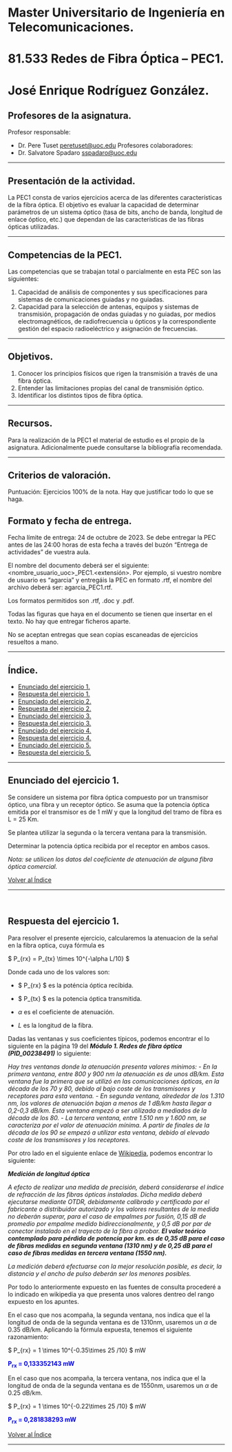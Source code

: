 # Master Universitario de Ingeniería en Telecomunicaciones.
# 81.533 Redes de Fibra Óptica – PEC1.
# José Enrique Rodríguez González.

## Profesores de la asignatura.

Profesor responsable:
  - Dr. Pere Tuset <peretuset@uoc.edu>
Profesores colaboradores:
  - Dr. Salvatore Spadaro <sspadaro@uoc.edu>

---

## Presentación de la actividad.

La PEC1 consta de varios ejercicios acerca de las diferentes características de la fibra óptica. El objetivo es evaluar la capacidad de determinar parámetros de un sistema óptico (tasa de bits, ancho de banda, longitud de enlace óptico, etc.) que dependan de las características de las fibras ópticas utilizadas.

---

## Competencias de la PEC1.

Las competencias que se trabajan total o parcialmente en esta PEC son las siguientes:
1. Capacidad de análisis de componentes y sus specificaciones para sistemas de comunicaciones guiadas y no guiadas.
2. Capacidad para la selección de antenas, equipos y sistemas de transmisión, propagación de ondas guiadas y no guiadas, por medios electromagnéticos, de radiofrecuencia u ópticos y la correspondiente gestión del espacio radioeléctrico y asignación de frecuencias.

---

## Objetivos.

1. Conocer los principios físicos que rigen la transmisión a través de una fibra óptica.
2. Entender las limitaciones propias del canal de transmisión óptico.
3. Identificar los distintos tipos de fibra óptica.

---

## Recursos.

Para la realización de la PEC1 el material de estudio es el propio de la asignatura. Adicionalmente puede consultarse la bibliografía recomendada.

---

## Criterios de valoración.

Puntuación: Ejercicios 100% de la nota. Hay que justificar todo lo que se haga.

## Formato y fecha de entrega.

Fecha límite de entrega: 24 de octubre de 2023. Se debe entregar la PEC antes de las 24:00 horas de esta fecha a través del buzón “Entrega de actividades” de vuestra aula.

El nombre del documento deberá ser el siguiente:  <nombre_usuario_uoc>_PEC1.<extensión>. Por ejemplo, si vuestro nombre de usuario es “agarcia” y entregáis la PEC en formato .rtf, el nombre del archivo deberá ser: agarcia_PEC1.rtf.

Los formatos permitidos son .rtf, .doc y .pdf.

Todas las figuras que haya en el documento se tienen que insertar en el texto. No hay que entregar ficheros aparte.

No se aceptan entregas que sean copias escaneadas de ejercicios resueltos a mano.

---

## Índice.

- [Enunciado del ejercicio 1.](#enunciado-del-ejercicio-1)
- [Respuesta del ejercicio 1.](#respuesta-del-ejercicio-1)
- [Enunciado del ejercicio 2.](#enunciado-del-ejercicio-2)
- [Respuesta del ejercicio 2.](#respuesta-del-ejercicio-2)
- [Enunciado del ejercicio 3.](#enunciado-del-ejercicio-3)
- [Respuesta del ejercicio 3.](#respuesta-del-ejercicio-3)
- [Enunciado del ejercicio 4.](#enunciado-del-ejercicio-4)
- [Respuesta del ejercicio 4.](#respuesta-del-ejercicio-4)
- [Enunciado del ejercicio 5.](#enunciado-del-ejercicio-5)
- [Respuesta del ejercicio 5.](#respuesta-del-ejercicio-5)

---

## Enunciado del ejercicio 1.

Se considere un sistema por fibra óptica compuesto por un transmisor óptico, una fibra y un receptor óptico. Se asuma que la potencia óptica emitida por el transmisor es de 1 mW y que la longitud del tramo de fibra es L = 25 Km.

Se plantea utilizar la segunda o la tercera ventana para la transmisión.

Determinar la potencia óptica recibida por el receptor en ambos casos.

*Nota: se utilicen los datos del coeficiente de atenuación de alguna fibra óptica comercial.*

[Volver al Índice](#índice)

---

<br>

## Respuesta del ejercicio 1.


Para resolver el presente ejercicio, calcularemos la atenuacion de la señal en la fibra optica, cuya fórmula es 

$ P_{rx} = P_{tx} \times 10^{-\alpha L/10} $

Donde cada uno de los valores son:

- $ P_{rx} $ es la  poténcia óptica recibida.

- $ P_{tx} $ es la potencia óptica transmitida.

- $\alpha$  es el coeficiente de atenuación.

- $L$ es la longitud de la fibra.

Dadas las ventanas y sus coeficientes típicos, podemos encontrar el lo siguiente en la página 19 del ***Módulo 1. Redes de fibra óptica (PID_00238491)*** lo siguiente:

*Hay tres ventanas donde la atenuación presenta valores mínimos:*
*- En la primera ventana, entre 800 y 900 nm la atenuación es de unos dB/km. Esta ventana fue la primera que se utilizó en las comunicaciones ópticas, en la década de los 70 y 80, debido al bajo coste de los transmisores y receptores para esta ventana.*
*- En segunda ventana, alrededor de los 1.310 nm, los valores de atenuación bajan a menos de 1 dB/km hasta llegar a 0,2-0,3 dB/km. Esta ventana empezó a ser utilizada a mediados de la década de los 80.*
*- La tercera ventana, entre 1.510 nm y 1.600 nm, se caracteriza por el valor de atenuación mínima. A partir de finales de la década de los 90 se empezó a utilizar esta ventana, debido al elevado coste de los transmisores y los receptores.*

Por otro lado en el siguiente enlace de [Wikipedia](https://es.wikipedia.org/wiki/OTDR), podemos encontrar lo siguiente:

***Medición de longitud óptica***

*A efecto de realizar una medida de precisión, deberá considerarse el índice de refracción de las fibras ópticas instaladas. Dicha medida deberá ejecutarse mediante OTDR, debidamente calibrado y certificado por el fabricante o distribuidor autorizado y los valores resultantes de la medida no deberán superar, para el caso de empalmes por fusión, 0,15 dB de promedio por empalme medido bidireccionalmente, y 0,5 dB por par de conector instalado en el trayecto de la fibra a probar.* ***El valor teórico contemplado para pérdida de potencia por km. es de 0,35 dB para el caso de fibras medidas en segunda ventana (1310 nm) y de 0,25 dB para el caso de fibras medidas en tercera ventana (1550 nm).***

*La medición deberá efectuarse con la mejor resolución posible, es decir, la distancia y el ancho de pulso deberán ser los menores posibles.*

Por todo lo anteriormente expuesto en las fuentes de consulta procederé a lo indicado en wikipedia ya que presenta unos valores dentreo del rango expuesto en los apuntes.

En el caso que nos acompaña, la segunda ventana, nos indica que el la longitud de onda de la segunda ventana es de 1310nm, usaremos un $\alpha$ de 0.35 dB/km. Aplicando la fórmula expuesta, tenemos el siguiente razonamiento:

$ P_{rx} = 1 \times 10^{-0.35\times 25 /10} $ mW

**<span style="color:blue"> P<sub>rx</sub> = 0,133352143  mW</span>**


En el caso que nos acompaña, la tercera ventana, nos indica que el la longitud de onda de la segunda ventana es de 1550nm, usaremos un $\alpha$ de 0.25 dB/km.

$ P_{rx} = 1 \times 10^{-0.22\times 25 /10} $ mW

**<span style="color:blue"> P<sub>rx</sub> = 0,281838293  mW</span>**



[Volver al Índice](#índice)

---

<br><br><br><br><br><br><br><br><br><br><br><br><br><br><br><br><br><br><br><br><br><br><br><br><br><br><br><br><br><br><br><br><br><br><br><br><br>

## Enunciado del ejercicio 2.

Se diseña un sistema de transmisión basado en fibra óptica para poder dar soporte a una tasa de bits de hasta B = 200 Mpbs. Se compone de un transmisor óptico tipo láser que emite
una potencia óptica PTX = -1 dBm en tercera ventana (λ<sub>p</sub> = 1550 nm) y con anchura espectral de emisión Δλ = 1 nm, una fibra óptica de tipo G.652D y un receptor óptico.

En tercera ventana la fibra presenta un coeficiente de dispersión intramodal D = 17 ps/(Km·nm) y coeficiente de atenuación de 0,25 dB/Km.

Determinar:
  1. La máxima distancia a la que puede transmitirse por dispersión.
  2. La potencia óptica recibida por el receptor asumiendo que la longitud de la fibra corresponde al valor máximo calculado en el apartado anterior.
  3. Si la sensibilidad del receptor fuese de -24 dBm, ¿podría realizarse el sistema? ¿En el caso de que no, como podría entonces realizarse el sistema?

[Volver al Índice](#índice)

---

## Respuesta del ejercicio 2.











[Volver al Índice](#índice)

---

## Enunciado del ejercicio 3.

Un sistema de transmisión por fibra óptica se compone de:
  1. Un transmisor óptico que emite una potencia de -4 dBm en λp = 1530 nm y presenta anchura espectral de emisión de 2nm y un receptor óptico. Para la fibra óptica, cuya longitud es de L = 125 Km, se contemplan dos opciones: 
    1. fibra de tipo G.652 con coeficiente de dispersión intradamodal D = 17 ps/(Km·λnm);
    2. fibra de tipo G.655 con coeficiente de dispersión intramodal D = 6 ps/(Kmnm). Se determina que la potencia óptica recibida por el receptor tiene que ser de por lo menos -26 dBm y se pretende que el sistema pueda dar soporte a una tasa de transmisión de 200 Mpbs.

Determinar la opción de fibra óptica que permite implementar el sistema.

[Volver al Índice](#índice)

---

## Respuesta del ejercicio 3.











[Volver al Índice](#índice)

---

## Enunciado del ejercicio 4.

Un transmisor óptico de tipo láser emite en tercera ventana (λ<sub>p</sub>= 1510 nm). La potencia óptica emitida por el láser (-5 dBm) se acopla con una fibra óptica de longitud L = 100 Km. Para la fibra se consideran dos opciones:
  1. Una fibra A con diámetro de 2a = 10 μm, índice de refracción del núcleo n1 = 1,45 y apertura numérica NA = 0,06. Su coeficiente de dispersión intramodal (D) es de 3 ps/(Km·nm) y el coeficiente de atenuación es de α = 0,22 dB/Km.
  2. Una fibra B con los mismos diámetro, índice de refracción del núcleo y apertura numérica que la fibra del apartado anterior. Su coeficiente de dispersión intramodal (D) es de 14 ps/(Km·nm) y el coeficiente de atenuación es de α = 0,24 dB/Km.

Deducir la máxima anchura espectral de emisión () del láser para permitir la transmisión con una tasa de bits de B = 100 Mbps.

*Nota: Se asuma que la sensibilidad del receptor es de -25 dBm.*

[Volver al Índice](#índice)

---

## Respuesta del ejercicio 4.













[Volver al Índice](#índice)

---

## Enunciado del ejercicio 5.

En un sistema de transmisión por fibra, se dispone de una fuente óptica sintonizable con
λ<sub>p</sub>=1,25 &#xb1; 0,5 μm y anchura espectral de emisión de 1 nm. La fibra óptica, de longitud L = 88 Km presenta un coeficiente de dispersión intramodal que puede expresarse como D = $\frac{λ}{c}$·$\frac{d^2λ}{dn^2}$ siendo $\frac{d^2λ}{dn^2}$ la derivada segunda de λ con respecto al índice de refracción que, en este caso, pude aproximarse con la expresión $\frac{d^2λ}{dn^2}$ = $\frac{0.01}{λ^2}$.

La fibra presenta también un diámetro del núcleo de 10 μm, índice de refracción del núcleo n1 = 1,45 y apertura numérica (NA) de 0,1.

Se pretende poder transmitir una tasa de bits hasta los 250 Mbps.

Determinar el rango de valores en que puede variar p para asegurar los requerimientos del sistema.

[Volver al Índice](#índice)

---

## Respuesta del ejercicio 5.











[Volver al Índice](#índice)

---